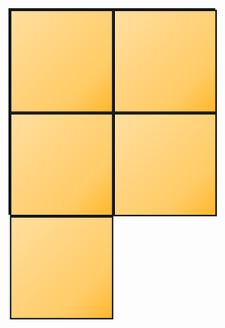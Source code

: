 <!doctype html>
<html>
<head>
<link href="CSS/yangshi.css" rel="stylesheet">
<meta charset="utf-8">
<title>无标题文档</title>
<style>
  .clearfix{clear:both;}
div{border:solid;}
div{width:200px;height:200px; background-image: -moz-linear-gradient( -45deg, rgb(255,222,158) 0%, rgb(255,203,101) 75%, rgb(255,183,43) 100%);
  background-image: -webkit-linear-gradient( -45deg, rgb(255,222,158) 0%, rgb(255,203,101) 75%, rgb(255,183,43) 100%);
  background-image: -ms-linear-gradient( -45deg, rgb(255,222,158) 0%, rgb(255,203,101) 75%, rgb(255,183,43) 100%); }
.father1 {float:left;}
.father2 {float:left;}
.father3 {float:left;}
  </style>
</head>







<body>
<div class="father1">
<div> </div>
<div></div>
<h1 class="clearfix"></h1>
</div>
<div class="father2">

<div></div>
<div></div>
<h1 class="clearfix"></h1>
</div>
<div class="father3">
<div></div>
<div></div>
<h1 class="clearfix"></h1>
</div>
</body>
</html>
